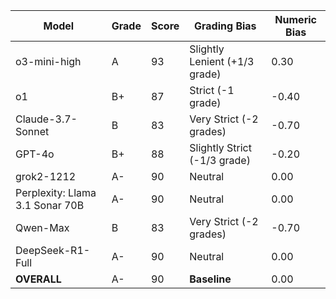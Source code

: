| Model | Grade | Score | Grading Bias | Numeric Bias |
|------|-------|-------|-------------|-------------|
| o3-mini-high | A | 93 | Slightly Lenient (+1/3 grade) | 0.30 |
| o1 | B+ | 87 | Strict (-1 grade) | -0.40 |
| Claude-3.7-Sonnet | B | 83 | Very Strict (-2 grades) | -0.70 |
| GPT-4o | B+ | 88 | Slightly Strict (-1/3 grade) | -0.20 |
| grok2-1212 | A- | 90 | Neutral | 0.00 |
| Perplexity: Llama 3.1 Sonar 70B | A- | 90 | Neutral | 0.00 |
| Qwen-Max | B | 83 | Very Strict (-2 grades) | -0.70 |
| DeepSeek-R1-Full | A- | 90 | Neutral | 0.00 |
| **OVERALL** | A- | 90 | **Baseline** | 0.00 |